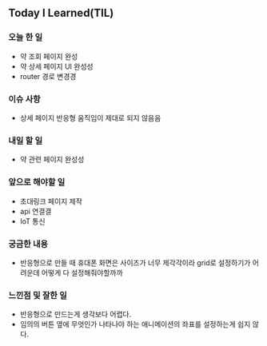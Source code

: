## Today I Learned(TIL)

### 오늘 한 일
- 약 조회 페이지 완성
- 약 상세 페이지 UI 완성성
- router 경로 변경경

### 이슈 사항
- 상세 페이지 반응형 움직임이 제대로 되지 않음음

### 내일 할 일
- 약 관련 페이지 완성성

### 앞으로 해야할 일
- 초대링크 페이지 제작
- api 연결결
- IoT 통신

### 궁금한 내용
- 반응형으로 만들 때 휴대폰 화면은 사이즈가 너무 제각각이라 grid로 설정하기가 어려운데 어떻게 다 설정해줘야할까까

### 느낀점 및 잘한 일
- 반응형으로 만드는게 생각보다 어렵다.
- 임의의 버튼 옆에 무엇인가 나타나야 하는 애니메이션의 좌표를 설정하는게 쉽지 않다.

